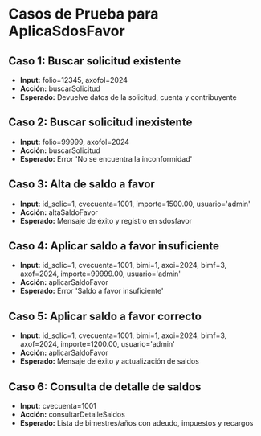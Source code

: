 # Casos de Prueba para AplicaSdosFavor

## Caso 1: Buscar solicitud existente
- **Input:** folio=12345, axofol=2024
- **Acción:** buscarSolicitud
- **Esperado:** Devuelve datos de la solicitud, cuenta y contribuyente

## Caso 2: Buscar solicitud inexistente
- **Input:** folio=99999, axofol=2024
- **Acción:** buscarSolicitud
- **Esperado:** Error 'No se encuentra la inconformidad'

## Caso 3: Alta de saldo a favor
- **Input:** id_solic=1, cvecuenta=1001, importe=1500.00, usuario='admin'
- **Acción:** altaSaldoFavor
- **Esperado:** Mensaje de éxito y registro en sdosfavor

## Caso 4: Aplicar saldo a favor insuficiente
- **Input:** id_solic=1, cvecuenta=1001, bimi=1, axoi=2024, bimf=3, axof=2024, importe=99999.00, usuario='admin'
- **Acción:** aplicarSaldoFavor
- **Esperado:** Error 'Saldo a favor insuficiente'

## Caso 5: Aplicar saldo a favor correcto
- **Input:** id_solic=1, cvecuenta=1001, bimi=1, axoi=2024, bimf=3, axof=2024, importe=1200.00, usuario='admin'
- **Acción:** aplicarSaldoFavor
- **Esperado:** Mensaje de éxito y actualización de saldos

## Caso 6: Consulta de detalle de saldos
- **Input:** cvecuenta=1001
- **Acción:** consultarDetalleSaldos
- **Esperado:** Lista de bimestres/años con adeudo, impuestos y recargos
